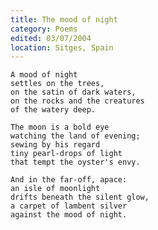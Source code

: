 ```yaml
---
title: The mood of night
category: Poems
edited: 03/07/2004
location: Sitges, Spain
---
```


    A mood of night
    settles on the trees,
    on the satin of dark waters,
    on the rocks and the creatures
    of the watery deep.

    The moon is a bold eye
    watching the land of evening;
    sewing by his regard
    tiny pearl-drops of light
    that tempt the oyster's envy.

    And in the far-off, apace:
    an isle of moonlight
    drifts beneath the silent glow,
    a carpet of lambent silver
    against the mood of night.


